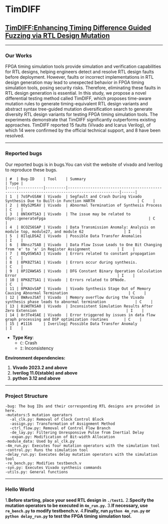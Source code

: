 # TimDIFF
## [TimDIFF:Enhancing Timing Difference Guided Fuzzing via RTL Design Mutation](https://github.com/Ammie2/TimDIFF)
***
### Our Works
FPGA timing simulation tools provide simulation and verification capabilities for RTL designs, helping engineers detect and resolve RTL design faults before deployment.
However, faults or incorrect implementations in RTL design generation may lead to unexpected behavior in FPGA timing simulation tools, posing security risks. 
Therefore, eliminating these faults in RTL design generation is essential.
In this study, we propose a novel differential testing method called TimDIFF, which proposes time-aware mutation rules to generate timing-equivalent RTL design variants and abstract syntax tree-guided mutation diversification search to generate diversity RTL design variants for testing FPGA timing simulation tools.
The experiments demonstrate that TimDIFF significantly outperforms existing approaches. 
TimDIFF reported 15 faults (Vivado and Icarus Verilog), of which 14 were confirmed by the official technical support, and 8 have been resolved.
***

### Reported bugs
Our reported bugs is in bugs.You can visit the website of vivado and Iverilog to reproduce these bugs.
```
| #  | Bug-ID    | Tool    | Summary                                                                                     | Type |
|----|-----------|---------|---------------------------------------------------------------------------------------------|------|
| 1  | 7oSPvGSAW | Vivado  | Segfault and Crash During Vivado Synthesis Due to Built-in Function HARTH                   | C    |
| 2  | 8OyS2MSAV | Vivado  | Abnormal Termination of Synthesis Process                                                   | C    |
| 3  | 8NlKHTSA3 | Vivado  | The issue may be related to GSyn::generateFpga                                              | C    |
| 4  | 8COZS6SAP | Vivado  | Data Transmission Anomaly: Analysis on module top, module27, and module 62                  | I    |
| 5  | 8IlqLDSAZ | Vivado  | Possible Data Transfer Anomalies                                                            | I    |
| 6  | 8Nnsz7SAB | Vivado  | Data Flow Issue Leads to One Bit Changing from 'e' to 'a' in Register Assignment            | I    |
| 7  | 8OyOSWSA3 | Vivado  | Errors related to constant propagation                                                      | C    |
| 8  | 8PK8ZTSA1 | Vivado  | Errors occur during synthesis.                                                              | C    |
| 9  | 8PJZAWSA5 | Vivado  | DFG Constant Binary Operation Calculation Error                                             | I    |
| 10 | 8PK8ZTSA1 | Vivado  | Errors related to DFNode.                                                                   | C    |
| 11 | 8PKAUvSAP | Vivado  | Vivado Synthesis Stage Out of Memory Causing Abnormal Termination                           | C    |
| 12 | 8WAvoJSAT | Vivado  | Memory overflow during the Vivado synthesis phase leads to abnormal termination             | C    |
| 13 | 8iWdTKSA0 | Vivado  | Inconsistent Simulation Results After Zero Extension                                        | I    |
| 14 | 8r3Te4SAE | Vivado  | Error triggered by issues in data flow graph processing and DSP optimization routines       | C    |
| 15 | #1116     | Iverilog| Possible Data Transfer Anomaly                                                              | I    |
```
- **Type Key**:  
  - `C`: Crash
  - `I`: Inconsistency


**Environment dependencies:**
1. **Vivado 2023.2 and above**
2. **Iverilog 11.0(stable) and above**
3. **python 3.12 and above**
***

### Project Structure
```
-bug: The bug IDs and their corresponding RTL designs are provided in here. 
-mutators:5 mutation operators
  -al_clk.py: Removal of Clock Control Block
  -assign.py: Transformation of Assignment Method
  -ctrl_flow.py: Removal of Control Flow Branch
  -de_lay.py: Filtering Unresponsive Pulse from Inertial Delay
  -expan.py: Modification of Bit-width Allocation
-module_data: Used by al_clk.py
-4m_run.py: Executes four mutation operators with the simulation tool
-control.py: Runs the simulation tool
-delay_run.py: Executes delay mutation operators with the simulation tool
-re_bench.py: Modifies testbench.v
-syn.py: Executes Vivado synthesis commands
-utils.py: General functions
```
***

### **Hello World**
1.**Before starting, place your seed RTL design in ``./test1``.**
2.**Specify the mutation operators to be executed in ``4m_run.py``.**
3.**If necessary, use ``re_bench.py`` to modify testbench.v.**
4.**Finally, run ``python 4m_run.py`` or ``python delay_run.py`` to test the FPGA timing simulation tool.**
